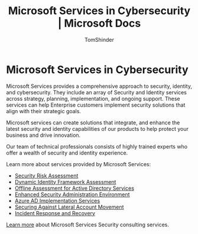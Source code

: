 ﻿---
title: Microsoft Services in Cybersecurity | Microsoft Docs
description: The article provides an introduction about Microsoft services related to cybersecurity and how to obtain more information about these services.
services: security
documentationcenter: na
author: TomShinder
manager: MBaldwin
editor: TomSh

ms.assetid: 925ba3c6-fe35-413a-98ea-e1a1461f3022
ms.service: security
ms.devlang: na
ms.topic: article
ms.tgt_pltfrm: na
ms.workload: na
ms.date: 01/14/2019
ms.author: barclayn

---
# Microsoft Services in Cybersecurity

Microsoft Services provides a comprehensive approach to security, identity, and cybersecurity. They include an array of Security and Identity services across strategy, planning, implementation, and ongoing support. These services can help Enterprise customers implement security solutions that align with their strategic goals.

Microsoft services can create solutions that integrate, and enhance the latest security and identity capabilities of our products to help protect your business and drive innovation.

Our team of technical professionals consists of highly trained experts who offer a wealth of security and identity experience.

Learn more about services provided by Microsoft Services:

* [Security Risk Assessment](https://download.microsoft.com/download/5/1/6/516F59A7-91EE-4463-8612-C85FD3BEBDC7/microsoft-security-risk-assessment-solution-brief.pdf)
* [Dynamic Identity Framework Assessment](https://download.microsoft.com/download/0/7/F/07FA8BFC-17D5-4F55-AD4F-3A987A7324AA/dynamic-identity-framework-identity-assessment-datasheet.pdf)
* [Offline Assessment for Active Directory Services](https://download.microsoft.com/download/5/1/6/516F59A7-91EE-4463-8612-C85FD3BEBDC7/offline-assessment-for-active-directory-security-datasheet.pdf)
* [Enhanced Security Administration Environment](https://download.microsoft.com/download/5/1/6/516F59A7-91EE-4463-8612-C85FD3BEBDC7/enhanced-security-administrative-environment-solution-brief.pdf)
* [Azure AD Implementation Services](https://download.microsoft.com/download/0/7/F/07FA8BFC-17D5-4F55-AD4F-3A987A7324AA/azure-active-directory-implementation-services-solution-brief.pdf)
* [Securing Against Lateral Account Movement](https://download.microsoft.com/download/5/1/6/516F59A7-91EE-4463-8612-C85FD3BEBDC7/pop-securing-lateral-account-movement.pdf)
* [Incident Response and Recovery](https://download.microsoft.com/download/5/1/6/516F59A7-91EE-4463-8612-C85FD3BEBDC7/microsoft-incident-response-and-recovery-process-brief.pdf)

[Learn more](https://aka.ms/cyberserv) about Microsoft Services Security consulting services.
